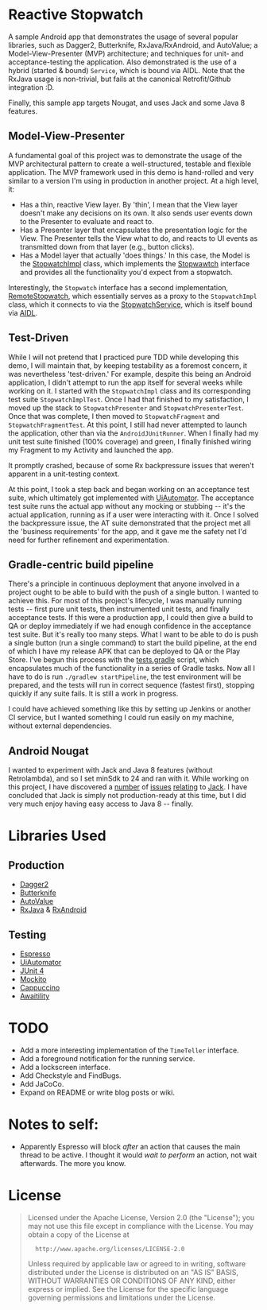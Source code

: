 # Reactive Stopwatch
A sample Android app that demonstrates the usage of several popular libraries, such as Dagger2, Butterknife, RxJava/RxAndroid, and AutoValue; a Model-View-Presenter (MVP) architecture; and techniques for unit- and acceptance-testing the application. Also demonstrated is the use of a hybrid (started & bound) `Service`, which is bound via AIDL. Note that the RxJava usage is non-trivial, but fails at the canonical Retrofit/Github integration :D.

Finally, this sample app targets Nougat, and uses Jack and some Java 8 features.

## Model-View-Presenter
A fundamental goal of this project was to demonstrate the usage of the MVP architectural pattern to create a well-structured, testable and flexible application. The MVP framework used in this demo is hand-rolled and very similar to a version I'm using in production in another project. At a high level, it:

 * Has a thin, reactive View layer. By 'thin', I mean that the View layer doesn't make any decisions on its own. It also sends user events down to the Presenter to evaluate and react to.
 * Has a Presenter layer that encapsulates the presentation logic for the View. The Presenter tells the View what to do, and reacts to UI events as transmitted down from that layer (e.g., button clicks).
 * Has a Model layer that actually 'does things.' In this case, the Model is the [StopwatchImpl](https://github.com/autonomousapps/ReactiveStopwatch/blob/master/app/src/main/java/com/autonomousapps/reactivestopwatch/time/StopwatchImpl.java) class, which implements the [Stopwawtch](https://github.com/autonomousapps/ReactiveStopwatch/blob/master/app/src/main/java/com/autonomousapps/reactivestopwatch/time/Stopwatch.java) interface and provides all the functionality you'd expect from a stopwatch.

Interestingly, the `Stopwatch` interface has a second implementation, [RemoteStopwatch](https://github.com/autonomousapps/ReactiveStopwatch/blob/master/app/src/main/java/com/autonomousapps/reactivestopwatch/time/RemoteStopwatch.java), which essentially serves as a proxy to the `StopwatchImpl` class, which it connects to via the [StopwatchService](https://github.com/autonomousapps/ReactiveStopwatch/blob/master/app/src/main/java/com/autonomousapps/reactivestopwatch/service/StopwatchService.java), which is itself bound via [AIDL](https://developer.android.com/guide/components/aidl.html).

## Test-Driven
While I will not pretend that I practiced pure TDD while developing this demo, I will maintain that, by keeping testability as a foremost concern, it was nevertheless 'test-driven.' For example, despite this being an Android application, I didn't attempt to run the app itself for several weeks while working on it. I started with the `StopwatchImpl` class and its corresponding test suite `StopwatchImplTest`. Once I had that finished to my satisfaction, I moved up the stack to `StopwatchPresenter` and `StopwatchPresenterTest`. Once that was complete, I then moved to `StopwatchFragment` and `StopwatchFragmentTest`. At this point, I still had never attempted to launch the application, other than via the `AndroidJUnitRunner`. When I finally had my unit test suite finished (100% coverage) and green, I finally finished wiring my Fragment to my Activity and launched the app.

It promptly crashed, because of some Rx backpressure issues that weren't apparent in a unit-testing context.

At this point, I took a step back and began working on an acceptance test suite, which ultimately got implemented with [UiAutomator](https://developer.android.com/training/testing/ui-testing/uiautomator-testing.html). The acceptance test suite runs the actual app without any mocking or stubbing -- it's the actual application, running as if a user were interacting with it. Once I solved the backpressure issue, the AT suite demonstrated that the project met all the 'business requirements' for the app, and it gave me the safety net I'd need for further refinement and experimentation.

## Gradle-centric build pipeline
There's a principle in continuous deployment that anyone involved in a project ought to be able to build with the push of a single button. I wanted to achieve this. For most of this project's lifecycle, I was manually running tests -- first pure unit tests, then instrumented unit tests, and finally acceptance tests. If this were a production app, I could then give a build to QA or deploy immediately if we had enough confidence in the acceptance test suite. But it's really too many steps. What I want to be able to do is push a single button (run a single command) to start the build pipeline, at the end of which I have my release APK that can be deployed to QA or the Play Store. I've begun this process with the [tests.gradle](https://github.com/autonomousapps/ReactiveStopwatch/blob/master/gradle/tests.gradle) script, which encapsulates much of the functionality in a series of Gradle tasks. Now all I have to do is run `./gradlew startPipeline`, the test environment will be prepared, and the tests will run in correct sequence (fastest first), stopping quickly if any suite fails. It is still a work in progress.

I could have achieved something like this by setting up Jenkins or another CI service, but I wanted something I could run easily on my machine, without external dependencies.

## Android Nougat
I wanted to experiment with Jack and Java 8 features (without Retrolambda), and so I set minSdk to 24 and ran with it. While working on this project, I have discovered a [number](https://code.google.com/p/android/issues/detail?id=225490) of [issues](https://code.google.com/p/android/issues/detail?id=224466) [relating](https://code.google.com/p/android/issues/detail?id=223549) to [Jack](https://github.com/google/dagger/issues/483). I have concluded that Jack is simply not production-ready at this time, but I did very much enjoy having easy access to Java 8 -- finally.

# Libraries Used
## Production
 * [Dagger2](https://google.github.io/dagger/)
 * [Butterknife](http://jakewharton.github.io/butterknife/)
 * [AutoValue](https://github.com/google/auto/tree/master/value)
 * [RxJava](https://github.com/ReactiveX/RxJava) & [RxAndroid](https://github.com/ReactiveX/RxAndroid)
 
## Testing
 * [Espresso](https://google.github.io/android-testing-support-library/docs/espresso/)
 * [UiAutomator](https://developer.android.com/training/testing/ui-testing/uiautomator-testing.html)
 * [JUnit 4](http://junit.org/junit4/)
 * [Mockito](http://site.mockito.org/)
 * [Cappuccino](https://github.com/metova/Cappuccino)
 * [Awaitility](https://github.com/awaitility/awaitility)

# TODO
 * Add a more interesting implementation of the `TimeTeller` interface.
 * Add a foreground notification for the running service.
 * Add a lockscreen interface.
 * Add Checkstyle and FindBugs.
 * Add JaCoCo.
 * Expand on README or write blog posts or wiki.

# Notes to self:

 * Apparently Espresso will block _after_ an action that causes the main thread to be active. I thought it would _wait to perform_ an action, not wait afterwards. The more you know.
 
# License
>    Licensed under the Apache License, Version 2.0 (the "License");
>   you may not use this file except in compliance with the License.
>   You may obtain a copy of the License at
>
>       http://www.apache.org/licenses/LICENSE-2.0
>
>   Unless required by applicable law or agreed to in writing, software
>   distributed under the License is distributed on an "AS IS" BASIS,
>   WITHOUT WARRANTIES OR CONDITIONS OF ANY KIND, either express or implied.
>   See the License for the specific language governing permissions and
>   limitations under the License.
